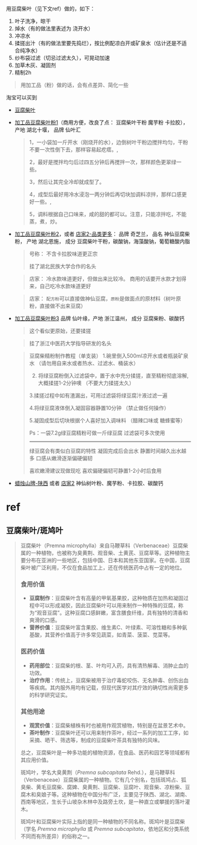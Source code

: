 



用豆腐柴叶（见下文ref）做的，如下：

1. 叶子洗净，晾干
2. 焯水（有的做法里表述为 浇开水）
3. 冲凉水
4. 揉搓出汁（有的做法里要先捣烂），按比例配凉白开或矿泉水（估计还是不适合纯净水）
5. 纱布袋过滤（切忌过滤太久），可晃动加速
6. 加草木灰、凝固剂
7. 精制2h

> 用加工品（粉）做的话，会有点差异、简化一些





淘宝可以买到

* [豆腐柴叶](https://item.taobao.com/item.htm?spm=a21n57.1.item.2.76ae28c2R12M6k&priceTId=2147825f17203588106726110e693e&utparam=%7B%22aplus_abtest%22:%2261e7caa0798d7c949203b7e6c880a0ad%22%7D&id=572211693857&ns=1&abbucket=4)

* [加工品豆腐柴叶粉1](https://item.taobao.com/item.htm?id=670214215797&ali_refid=a3_430582_1006:1646060144:N:nEATxNtvYR37DUC7/tM/Xg==:b384bc793bdedc4d49f360795c19c04f&ali_trackid=1_b384bc793bdedc4d49f360795c19c04f&spm=a21n57.1.item.1&skuId=5035526748753)（商用方便，改良了点： 豆腐柴叶干粉 魔芋粉 卡拉胶），产地 湖北十堰， 品牌 仙叶汇

  > 1，一小袋加一斤开水（刚烧开的水），边倒树叶干粉边搅拌均匀，干粉不要一次性倒下去，那样容易起疙瘩。,
  >
  > 2，最好是搅拌均匀后过四五分钟后再搅拌一次，那样颜色更翠绿一些。
  >
  > 3，然后让其完全冷却就成型了。
  >
  > 4，成型后最好用冷水浸泡一两分钟后再切块加调料凉拌，那样口感更好一些。,
  >
  > 5，调料根据自己口味来，咸的甜的都可以。注意，只能凉拌吃，不能蒸，煮，炒。

* [加工品豆腐柴叶粉2](https://item.taobao.com/item.htm?id=675310599703&spm=a21xtw.29178619/evo565760b742010&skuId=4851404808646)，或者 [店家2-品类更多](https://item.taobao.com/item.htm?spm=a21n57.1.item.6.5e5f2db2lQOsC7&priceTId=2150442b17203603347696667e9dff&utparam=%7B%22aplus_abtest%22:%22463116523d07c94bb067b351d1e9b99a%22%7D&id=741430533196&ns=1&abbucket=4)： 品牌 奇芝兰， 品名 神仙豆腐柴粉， 产地 湖北恩施， 成分 豆腐柴叶干粉，碳酸钠，海藻酸钠，葡萄糖酸内脂

  > 号称： 不含卡拉胶味道更正宗
  >
  > 挂了湖北民族大学合作的名头

  > 店家： 冷水款味道更好，但做出来比较冷。 商用的话要开水款才划得来，自己吃冷水款味道更好

  > 店家： `配方粉`可以直接做神仙豆腐，`原粉`是做面点的原材料（树叶原粉，直接做不出来豆腐）

* [加工品豆腐柴叶粉3](https://item.taobao.com/item.htm?spm=a21n57.1.item.2.5e5f2db2lQOsC7&priceTId=2150442b17203603347696667e9dff&utparam=%7B%22aplus_abtest%22:%22433ce9e9edc76ae3bb33c96fe086336f%22%7D&id=692351808904&ns=1&abbucket=4) 品牌 仙叶缘，产地 浙江温州， 成分 豆腐柴粉、碳酸钙

  > 这个看似更原始，还要揉搓

  > 挂了浙江中医药大学指导研发的名头

  > 豆腐柴精粉制作教程（单支装）
  > 1.碗里倒入500ml凉开水或者瓶装矿泉水
  > （请勿用自来水或者热水、过滤水、桶装水）
  >
  > 2. 将绿豆腐粉倒入过滤袋中，置于水中充分揉搓，直至精粉彻底溶解,大概揉搓1-2分钟噢
  > （不要大力揉搓太久）
  >
  > 3.揉搓过程中如有渣漏出，可用过滤袋将绿豆腐汁液过滤一遍
  >
  > 4.将绿豆腐液体倒入凝固容器静置10分钟
  > （禁止做任何操作）
  >
  > 5.凝固成型后切块根据个人喜好加入调味料
  > （醋辣口味或 糖蜂蜜等）
  >
  > Ps：一袋7.2g绿豆腐精粉可做一斤绿豆腐
  >         过滤袋可多次使用
  >
  > --------------------
  > 绿豆腐会有类似白豆腐的特性
  > 凝固完成后会出水
  > 静置时间越久出水越多
  > 口感从嫩滑逐渐偏硬偏韧
  >
  > 喜欢嫩滑建议现做现吃
  > 喜欢偏硬偏韧可静置1-2小时后食用

* [蜡烛山牌-陕西](https://item.taobao.com/item.htm?spm=a21n57.1.item.8.5e5f2db2lQOsC7&priceTId=2150442b17203603347696667e9dff&utparam=%7B%22aplus_abtest%22:%2247af7e8491bb3d0414f55e6af3a71bd1%22%7D&id=675024463997&ns=1&abbucket=4&skuId=5027494199561) 或者 [店家2](https://item.taobao.com/item.htm?spm=a21n57.1.item.12.5e5f2db2lQOsC7&priceTId=2150442b17203603347696667e9dff&utparam=%7B%22aplus_abtest%22:%22ac2b427550b9030c806e2fce944f2daf%22%7D&id=673959696587&ns=1&abbucket=4&skuId=5027399011969) 神仙树叶粉、魔芋粉、卡拉胶、碳酸钙

# ref



## 豆腐柴叶/斑鸠叶



> 豆腐柴叶（Premna microphylla）来自马鞭草科（Verbenaceae）豆腐柴属的一种植物，也被称为臭黄荆、观音柴、土黄芪、豆腐草等。这种植物主要分布在亚洲的一些地区，包括中国、日本和其他东亚国家。在中国，豆腐柴叶被广泛利用，不仅在食品加工上，还在传统医药中占有一定的地位。
>
> ### 食用价值
>
> - **豆腐制作**：豆腐柴叶含有高量的甲氧基果胶，这种物质在加热和凝固过程中可以形成凝胶，因此豆腐柴叶可以用来制作一种特殊的豆腐，称为“观音豆腐”。这种豆腐口感鲜嫩，富含膳食纤维，具有独特的清香和爽滑的口感。
> - **营养价值**：豆腐柴叶富含果胶、维生素C、叶绿素、可溶性糖和多种氨基酸，其营养价值高于许多常见蔬菜，如青菜、菠菜、苋菜等。
>
> ### 医药价值
>
> - **药用部位**：豆腐柴的根、茎、叶均可入药，具有清热解毒、消肿止血的功效。
> - **治疗作用**：传统上，豆腐柴被用于治疗毒蛇咬伤、无名肿毒、创伤出血等疾病。其内服外用均有记载，但现代医学对其疗效的确切性尚需更多的科学研究证实。
>
> ### 其他用途
>
> - **观赏价值**：豆腐柴植株有时也被用作观赏植物，特别是在盆景艺术中。
> - **茶叶制作**：豆腐柴叶还可以用来制作茶叶，经过一系列的加工工序，如采摘、晒干、筛选等，制成的豆腐柴叶茶具有独特的风味。
>
> 总之，豆腐柴叶是一种多功能的植物资源，在食品、医药和园艺等领域都有其应用价值。
>
> 
>
> 斑鸠叶，学名大臭黄荆（*Premna subcapitata* Rehd.），是马鞭草科（Verbenaceae）豆腐柴属的一种植物。它有几个别名，包括斑鸠占、狐臭柴、黄毛豆腐柴、腐婢、臭黄荆、豆腐柴、豆腐叶、观音柴、凉粉柴、豆腐木和臭娘子等。这种植物在中国分布广泛，主要见于陕西、湖北、湖南、西南等地区，生长于山坡杂木林中及路旁土坎，是一种直立或攀援的落叶灌木。
>
> 斑鸠叶和豆腐柴叶实际上指的是同一种植物的不同名称。斑鸠叶是豆腐柴（学名 *Premna microphylla* 或 *Premna subcapitata*，依地区和分类系统不同而有所差异）的俗称之一。